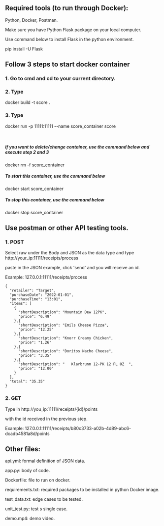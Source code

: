## Required tools (to run through Docker):

Python, Docker, Postman. 

Make sure you have Python Flask package on your local computer.

Use command below to install Flask in the python environment.

pip install -U Flask



## Follow 3 steps to start docker container

### 1. Go to cmd and cd to your current directory.

### 2. Type

docker build -t score .

### 3. Type

docker run -p 11111:11111 --name score_container score

&nbsp;
##### If you want to delete/change container, use the command below and execute step 2 and 3

docker rm -f score_container

##### To start this container, use the command below

docker start score_container

##### To stop this container, use the command below

docker stop score_container



## Use postman or other API testing tools.

### 1. POST

Select raw under the Body and JSON as the data type
and type
http://your_ip:11111/receipts/process

paste in the JSON example, click 'send' and you will receive an id.

Example:
127.0.0.1:11111/receipts/process

    {
      "retailer": "Target",
      "purchaseDate": "2022-01-01",
      "purchaseTime": "13:01",
      "items": [
        {
          "shortDescription": "Mountain Dew 12PK",
          "price": "6.49"
        },{
          "shortDescription": "Emils Cheese Pizza",
          "price": "12.25"
        },{
          "shortDescription": "Knorr Creamy Chicken",
          "price": "1.26"
        },{
          "shortDescription": "Doritos Nacho Cheese",
          "price": "3.35"
        },{
          "shortDescription": "   Klarbrunn 12-PK 12 FL OZ  ",
          "price": "12.00"
        }
      ],
      "total": "35.35"
    }


### 2. GET

Type in 
http://you_ip:11111/receipts/{id}/points

with the id received in the previous step.

Example: 
127.0.0.1:11111/receipts/b80c3733-a02b-4d89-abc6-dcadb4581a8d/points



## Other files:

api.yml: formal definition of JSON data.

app.py: body of code.

Dockerfile: file to run on docker.

requirements.txt: required packages to be installed in python Docker image.

test_data.txt: edge cases to be tested.

unit_test.py: test s single case.

demo.mp4: demo video.
